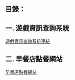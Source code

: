 目錄：
---------------------------------
一. 遊戲資訊查詢系統
---------------------------------
[遊戲資訊查詢系統連結](https://github.com/tank11110/young/tree/master/Side%20Project/%E9%81%8A%E6%88%B2%E8%B3%87%E8%A8%8A%E6%9F%A5%E8%A9%A2%E7%B3%BB%E7%B5%B1 "github連結")

二. 早餐店點餐網站
----------------------------------
[早餐店點餐網站](https://github.com/tank11110/young/tree/master/Side%20Project/%E6%97%A9%E9%A4%90%E5%BA%97%E9%BB%9E%E9%A4%90%E7%B6%B2%E7%AB%99 "github連結")
